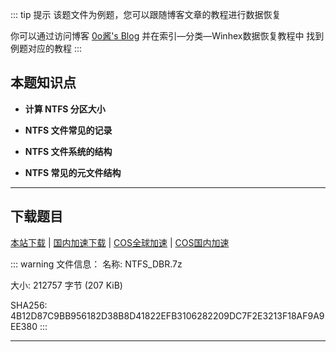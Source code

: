 ::: tip 提示
该题文件为例题，您可以跟随博客文章的教程进行数据恢复

你可以通过访问博客 [0o酱's Blog](https://blog.im0o.top) 并在索引—分类—Winhex数据恢复教程中 找到例题对应的教程
:::

## 本题知识点

- **计算 NTFS 分区大小**

- **NTFS 文件常见的记录**

- **NTFS 文件系统的结构**

- **NTFS 常见的元文件结构**

-----

## 下载题目

[本站下载](/winhex-tiku/download/main/NTFS_DBR.7z) | [国内加速下载](https://cdn.jsdelivr.net/gh/0ojixueseno0/winhex-tiku@main/download/main/NTFS_DBR.7z) | [COS全球加速](https://im0o-1254018364.cos.accelerate.myqcloud.com/winhex-tiku/main/NTFS_DBR.7z) | [COS国内加速](https://im0o-1254018364.cos.ap-nanjing.myqcloud.com/winhex-tiku/main/NTFS_DBR.7z)

::: warning 文件信息： 
名称: NTFS_DBR.7z

大小: 212757 字节 (207 KiB)

SHA256: 4B12D87C9BB956182D38B8D41822EFB3106282209DC7F2E3213F18AF9A9EE380
:::

------
